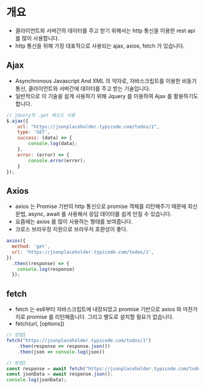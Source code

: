 # 개요

- 클라이언트와 서버간의 데이터를 주고 받기 위해서는 http 통신을 이용한 rest api 를 많이 사용합니다.
- http 통신을 위해 가장 대표적으로 사용되는 ajax, axios, fetch 가 있습니다.

## Ajax

- Asynchronous Javascript And XML 의 약자로, 자바스크립트를 이용한 비동기 통신, 클라이언트와 서버간에 데이터를 주고 받는 기술입니다.
- 일반적으로 이 기술을 쉽게 사용하기 위해 Jquery 를 이용하여 Ajax 를 활용하기도 합니다.

```js
// jQuery의 .get 메소드 사용
$.ajax({
    url: "https://jsonplaceholder.typicode.com/todos/1",
    type: 'GET',
    success: (data) => {
        console.log(data);
    },
    error: (error) => {
        console.error(error);
    }
});
```

## Axios

- axios 는 Promise 기반의 http 통신으로 promise 객체를 리턴해주기 때문에 최신 문법, async, await 를 사용해서 응답 데이터를 쉽게 만질 수 있습니다.
- 요즘에는 axios 를 많이 사용하는 형태를 보여줍니다.
- 크로스 브라우징 지원으로 브라우저 호환성이 좋다.

```js
axios({
  method: 'get',
  url: 'https://jsonplaceholder.typicode.com/todos/1',
})
  .then((response) => {
    console.log(response)
  });
```

## fetch

- fetch 는 es6부터 자바스크립트에 내장되었고 promise 기반으로 axios 와 마찬가지로 promise 를 리턴해줍니다. 그리고 별도로 설치할 필요가 없습니다.
- fetch(url, [options])

```js
// 방법1
fetch("https://jsonplaceholder.typicode.com/todos/1")
    .then(response => response.json())
    .then(json => console.log(json))

// 방법2
const response = await fetch("https://jsonplaceholder.typicode.com/todos/1");
const jsonData = await response.json();
console.log(jsonData);
```
